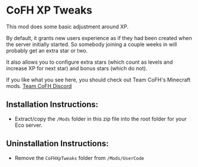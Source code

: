 # CoFH XP Tweaks

This mod does some basic adjustment around XP.

By default, it grants new users experience as if they had been created when the server initially started. So somebody joining a couple weeks in will probably get an extra star or two.

It also allows you to configure extra stars (which count as levels and increase XP for next star) and bonus stars (which do not).

If you like what you see here, you should check out Team CoFH's Minecraft mods.
[Team CoFH Discord](https://discord.gg/uRKrnbH)

## Installation Instructions:

- Extract/copy the `/Mods` folder in this zip file into the root folder for your Eco server.

## Uninstallation Instructions:

- Remove the `CoFHXpTweaks` folder from `/Mods/UserCode`